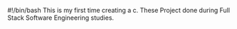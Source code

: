 #!/bin/bash
This is my first time creating a c. These Project done during Full Stack Software Engineering studies.
